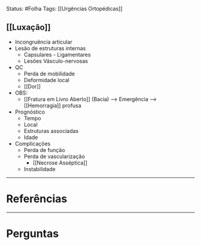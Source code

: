 Status: #Folha 
Tags: [[Urgências Ortopédicas]]
<br/>
## [[Luxação]]
- Incongruência articular
- Lesão de estruturas internas
	- Capsulares - Ligamentares
	- Lesões Vásculo-nervosas
- QC
	- Perda de mobilidade
	- Deformidade local
	- [[Dor]]
- OBS:
	- [[Fratura em Livro Aberto]] (Bacia) --> Emergência --> [[Hemorragia]] profusa
- Prognóstico
	- Tempo
	- Local
	- Estruturas associadas
	- Idade
- Complicações
	- Perda de função
	- Perda de vascularização
		- [[Necrose Asséptica]]
	- Instabilidade
____
# Referências
---
# Perguntas


